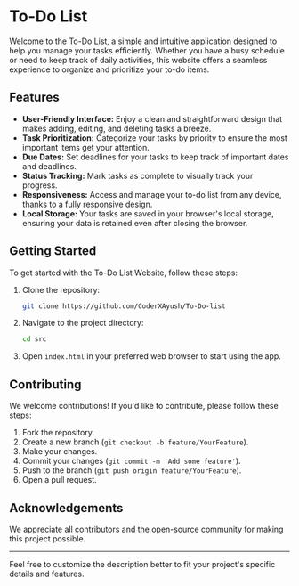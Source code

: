 # To-Do List

Welcome to the To-Do List, a simple and intuitive application designed to help you manage your tasks efficiently. Whether you have a busy schedule or need to keep track of daily activities, this website offers a seamless experience to organize and prioritize your to-do items.

## Features

- **User-Friendly Interface:** Enjoy a clean and straightforward design that makes adding, editing, and deleting tasks a breeze.
- **Task Prioritization:** Categorize your tasks by priority to ensure the most important items get your attention.
- **Due Dates:** Set deadlines for your tasks to keep track of important dates and deadlines.
- **Status Tracking:** Mark tasks as complete to visually track your progress.
- **Responsiveness:** Access and manage your to-do list from any device, thanks to a fully responsive design.
- **Local Storage:** Your tasks are saved in your browser's local storage, ensuring your data is retained even after closing the browser.

## Getting Started

To get started with the To-Do List Website, follow these steps:

1. Clone the repository:
   ```bash
   git clone https://github.com/CoderXAyush/To-Do-list
   ```

2. Navigate to the project directory:
   ```bash
   cd src
   ```

3. Open `index.html` in your preferred web browser to start using the app.

## Contributing

We welcome contributions! If you'd like to contribute, please follow these steps:

1. Fork the repository.
2. Create a new branch (`git checkout -b feature/YourFeature`).
3. Make your changes.
4. Commit your changes (`git commit -m 'Add some feature'`).
5. Push to the branch (`git push origin feature/YourFeature`).
6. Open a pull request.

## Acknowledgements

We appreciate all contributors and the open-source community for making this project possible.

---

Feel free to customize the description better to fit your project's specific details and features.
